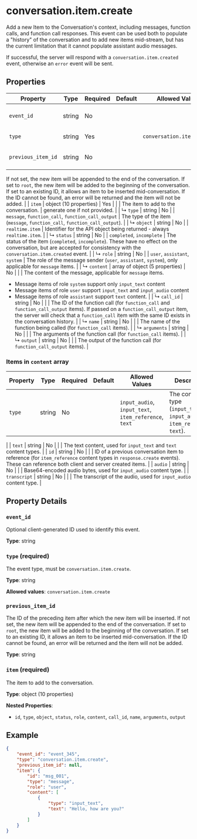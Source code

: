 # conversation.item.create

Add a new Item to the Conversation's context, including messages, function 
calls, and function call responses. This event can be used both to populate a 
"history" of the conversation and to add new items mid-stream, but has the 
current limitation that it cannot populate assistant audio messages.

If successful, the server will respond with a `conversation.item.created` 
event, otherwise an `error` event will be sent.


## Properties

| Property | Type | Required | Default | Allowed Values | Description |
| -------- | ---- | -------- | ------- | -------------- | ----------- |
| `event_id` | string | No |  |  | Optional client-generated ID used to identify this event. |
| `type` | string | Yes |  | `conversation.item.create` | The event type, must be `conversation.item.create`. |
| `previous_item_id` | string | No |  |  | The ID of the preceding item after which the new item will be inserted. 
If not set, the new item will be appended to the end of the conversation.
If set to `root`, the new item will be added to the beginning of the conversation.
If set to an existing ID, it allows an item to be inserted mid-conversation. If the
ID cannot be found, an error will be returned and the item will not be added.
 |
| `item` | object (10 properties) | Yes |  |  | The item to add to the conversation. |
generate one if not provided.
 |
|   ↳ `type` | string | No |  | `message`, `function_call`, `function_call_output` | The type of the item (`message`, `function_call`, `function_call_output`).
 |
|   ↳ `object` | string | No |  | `realtime.item` | Identifier for the API object being returned - always `realtime.item`.
 |
|   ↳ `status` | string | No |  | `completed`, `incomplete` | The status of the item (`completed`, `incomplete`). These have no effect 
on the conversation, but are accepted for consistency with the 
`conversation.item.created` event.
 |
|   ↳ `role` | string | No |  | `user`, `assistant`, `system` | The role of the message sender (`user`, `assistant`, `system`), only 
applicable for `message` items.
 |
|   ↳ `content` | array of object (5 properties) | No |  |  | The content of the message, applicable for `message` items. 
- Message items of role `system` support only `input_text` content
- Message items of role `user` support `input_text` and `input_audio` 
  content
- Message items of role `assistant` support `text` content.
 |
|   ↳ `call_id` | string | No |  |  | The ID of the function call (for `function_call` and 
`function_call_output` items). If passed on a `function_call_output` 
item, the server will check that a `function_call` item with the same 
ID exists in the conversation history.
 |
|   ↳ `name` | string | No |  |  | The name of the function being called (for `function_call` items).
 |
|   ↳ `arguments` | string | No |  |  | The arguments of the function call (for `function_call` items).
 |
|   ↳ `output` | string | No |  |  | The output of the function call (for `function_call_output` items).
 |


### Items in `content` array

| Property | Type | Required | Default | Allowed Values | Description |
| -------- | ---- | -------- | ------- | -------------- | ----------- |
| `type` | string | No |  | `input_audio`, `input_text`, `item_reference`, `text` | The content type (`input_text`, `input_audio`, `item_reference`, `text`).
 |
| `text` | string | No |  |  | The text content, used for `input_text` and `text` content types.
 |
| `id` | string | No |  |  | ID of a previous conversation item to reference (for `item_reference`
content types in `response.create` events). These can reference both
client and server created items.
 |
| `audio` | string | No |  |  | Base64-encoded audio bytes, used for `input_audio` content type.
 |
| `transcript` | string | No |  |  | The transcript of the audio, used for `input_audio` content type.
 |

## Property Details

### `event_id`

Optional client-generated ID used to identify this event.

**Type**: string

### `type` (required)

The event type, must be `conversation.item.create`.

**Type**: string

**Allowed values**: `conversation.item.create`

### `previous_item_id`

The ID of the preceding item after which the new item will be inserted. 
If not set, the new item will be appended to the end of the conversation.
If set to `root`, the new item will be added to the beginning of the conversation.
If set to an existing ID, it allows an item to be inserted mid-conversation. If the
ID cannot be found, an error will be returned and the item will not be added.


**Type**: string

### `item` (required)

The item to add to the conversation.

**Type**: object (10 properties)

**Nested Properties**:

* `id`, `type`, `object`, `status`, `role`, `content`, `call_id`, `name`, `arguments`, `output`

## Example

```json
{
    "event_id": "event_345",
    "type": "conversation.item.create",
    "previous_item_id": null,
    "item": {
        "id": "msg_001",
        "type": "message",
        "role": "user",
        "content": [
            {
                "type": "input_text",
                "text": "Hello, how are you?"
            }
        ]
    }
}

```

